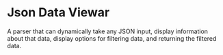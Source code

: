 # Json Data Viewar

A parser that can dynamically take any JSON input, display information about that data, display options for filtering data, 
and returning the filtered data. 
